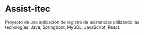 # Assist-itec
Proyecto de una aplicación de registro de asistencias utilizando las tecnologías: Java, Springboot, MySQL, JavaScript, React.
